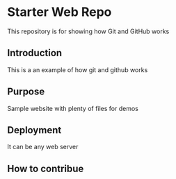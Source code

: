 # Starter Web Repo

This repository is for showing how Git and GitHub works

## Introduction
This is a an example of how git and github works

## Purpose

Sample website with plenty of files for demos


## Deployment
It can be any web server

## How to contribue